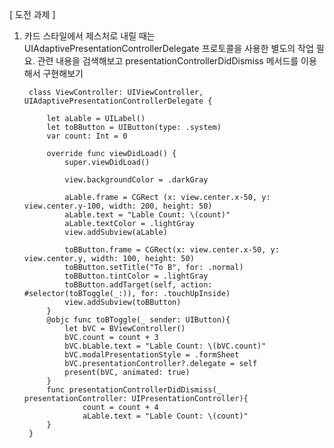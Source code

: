 [ 도전 과제 ]

1. 카드 스타일에서 제스처로 내릴 때는 UIAdaptivePresentationControllerDelegate 프로토콜을 사용한 별도의 작업 필요. 관련 내용을 검색해보고 presentationControllerDidDismiss 메서드를 이용해서 구현해보기


		class ViewController: UIViewController, UIAdaptivePresentationControllerDelegate {
		    
		    let aLable = UILabel()
		    let toBButton = UIButton(type: .system)
		    var count: Int = 0
		
		    override func viewDidLoad() {
		        super.viewDidLoad()
		        
		        view.backgroundColor = .darkGray
		        
		        aLable.frame = CGRect (x: view.center.x-50, y: view.center.y-100, width: 200, height: 50)
		        aLable.text = "Lable Count: \(count)"
		        aLable.textColor = .lightGray
		        view.addSubview(aLable)
		        
		        toBButton.frame = CGRect(x: view.center.x-50, y: view.center.y, width: 100, height: 50)
		        toBButton.setTitle("To B", for: .normal)
		        toBButton.tintColor = .lightGray
		        toBButton.addTarget(self, action: #selector(toBToggle(_:)), for: .touchUpInside)
		        view.addSubview(toBButton)
		    }
		    @objc func toBToggle(_ sender: UIButton){
		        let bVC = BViewController()
		        bVC.count = count + 3
		        bVC.bLable.text = "Lable Count: \(bVC.count)"
		        bVC.modalPresentationStyle = .formSheet
		        bVC.presentationController?.delegate = self
		        present(bVC, animated: true)
		    }
		    func presentationControllerDidDismiss(_ presentationController: UIPresentationController){
		            count = count + 4
		            aLable.text = "Lable Count: \(count)"
		    }
		}